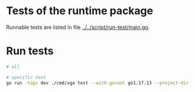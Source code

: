 # Tests of the runtime package
Runnable tests are listed in file [../../script/run-test/main.go](../../script/run-test/main.go).

# Run tests
```sh
# all

# specific test
go run -tags dev ./cmd/xgo test --with-goroot go1.17.13 --project-dir ./runtime/test/mock_var -v -run TestThirdPartyTypeMethodVar
```